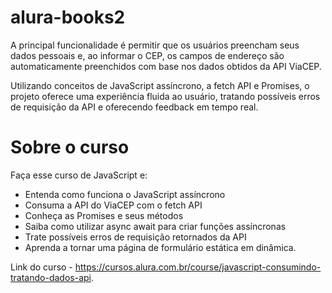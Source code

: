 # alura-books2
A principal funcionalidade é permitir que os usuários preencham seus dados pessoais e, ao informar o CEP, os campos de endereço são automaticamente preenchidos com base nos dados obtidos da API ViaCEP.

Utilizando conceitos de JavaScript assíncrono, a fetch API e Promises, o projeto oferece uma experiência fluida ao usuário, tratando possíveis erros de requisição da API e oferecendo feedback em tempo real.

# Sobre o curso
Faça esse curso de JavaScript e:
- Entenda como funciona o JavaScript assíncrono
- Consuma a API do ViaCEP com o fetch API
- Conheça as Promises e seus métodos
- Saiba como utilizar async await para criar funções assíncronas
- Trate possíveis erros de requisição retornados da API
- Aprenda a tornar uma página de formulário estática em dinâmica.

Link do curso - https://cursos.alura.com.br/course/javascript-consumindo-tratando-dados-api.
